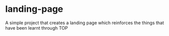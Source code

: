 # landing-page
A simple project that creates a landing page which reinforces the things that have been learnt through TOP
